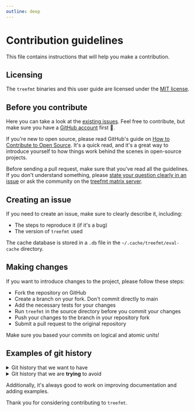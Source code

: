 ```yaml
---
outline: deep
---
```


# Contribution guidelines

This file contains instructions that will help you make a contribution.

## Licensing

The `treefmt` binaries and this user guide are licensed under the [MIT license](https://github.com/numtide/treefmt/blob/main/LICENSE).

## Before you contribute

Here you can take a look at the [existing issues](https://github.com/numtide/treefmt/issues). Feel free to contribute, but make sure you have a
[GitHub account](https://github.com/join) first :slightly_smiling_face:.

If you're new to open source, please read GitHub's guide on [How to Contribute to Open Source](https://opensource.guide/how-to-contribute/). It's a quick read,
and it's a great way to introduce yourself to how things work behind the scenes in open-source projects.

Before sending a pull request, make sure that you've read all the guidelines. If you don't understand something, please
[state your question clearly in an issue](https://github.com/numtide/treefmt/issues/new) or ask the community on the [treefmt matrix server](https://matrix.to/#/#treefmt:numtide.com).

## Creating an issue

If you need to create an issue, make sure to clearly describe it, including:

-   The steps to reproduce it (if it's a bug)
-   The version of `treefmt` used

The cache database is stored in a `.db` file in the `~/.cache/treefmt/eval-cache` directory.

## Making changes

If you want to introduce changes to the project, please follow these steps:

-   Fork the repository on GitHub
-   Create a branch on your fork. Don't commit directly to main
-   Add the necessary tests for your changes
-   Run `treefmt` in the source directory before you commit your changes
-   Push your changes to the branch in your repository fork
-   Submit a pull request to the original repository

Make sure you based your commits on logical and atomic units!

## Examples of git history

<details>

<summary>Git history that we want to have</summary>

```

*   e3ed88b (HEAD -> contribution-guide, upstream/main, origin/main, origin/HEAD, main) Merge pull request #470 from zimbatm/fix_lru_cache

|\

| * 1ab7d9f Use rayon for multithreading command

|/

*   e9c5bb4 Merge pull request #468 from zimbatm/multithread

|\

| * de2d6cf Add lint property for Formatter struct

| * cd2ed17 Fix impl on Formatter get_command() function

|/

*   028c344 Merge pull request #465 from rayon/0.15.0-release

|\

| * 7b619d6 0.15.0 release

|/

*   acdf7df Merge pull request #463 from zimbatm/support-multi-part-namespaces

```

</details>

<details>

<summary>Git history that we are <b>trying</b> to avoid</summary>

```

*   4c8aca8 Merge pull request #120 from zimbatm/add-rayon

|\

| * fc2b449 use rayon for engine now

| * 2304683 add rayon config

| * 5285bd3 bump base image to F30

* |   4d0fbe2 Merge pull request #114 from rizary/create_method_create_release

|\ \

| * | 36a9396 test changed

| * | 22f681d method create release for github created

* | |   2ef4ea1 Merge pull request #119 from rizary/config.rs

|\ \ \

| |/ /

|/| |

| * | 5f1b8f0 unused functions removed

* | |   a93c361 Merge pull request #117 from zimbatm/add-getreleases-to-abstract

|\ \ \

| |/ /

|/| |

| * | 0a97236 add get_releses for Cargo

| * | 55e4c57 add get_releases/get_release into engine.rs

|/ /

* |   badeddd Merge pull request #101 from zimbatm/extreme-cachin

```

</details>

Additionally, it's always good to work on improving documentation and adding examples.

Thank you for considering contributing to `treefmt`.

